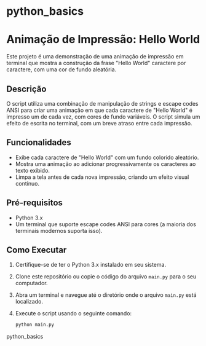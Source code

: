 # python_basics

# Animação de Impressão: Hello World

Este projeto é uma demonstração de uma animação de impressão em terminal que mostra a construção da frase "Hello World" caractere por caractere, com uma cor de fundo aleatória.

## Descrição

O script utiliza uma combinação de manipulação de strings e escape codes ANSI para criar uma animação em que cada caractere de "Hello World" é impresso um de cada vez, com cores de fundo variáveis. O script simula um efeito de escrita no terminal, com um breve atraso entre cada impressão.

## Funcionalidades

- Exibe cada caractere de "Hello World" com um fundo colorido aleatório.
- Mostra uma animação ao adicionar progressivamente os caracteres ao texto exibido.
- Limpa a tela antes de cada nova impressão, criando um efeito visual contínuo.

## Pré-requisitos

- Python 3.x
- Um terminal que suporte escape codes ANSI para cores (a maioria dos terminais modernos suporta isso).

## Como Executar

1. Certifique-se de ter o Python 3.x instalado em seu sistema.
2. Clone este repositório ou copie o código do arquivo `main.py` para o seu computador.
3. Abra um terminal e navegue até o diretório onde o arquivo `main.py` está localizado.
4. Execute o script usando o seguinte comando:

   ```bash
   python main.py

 python_basics

